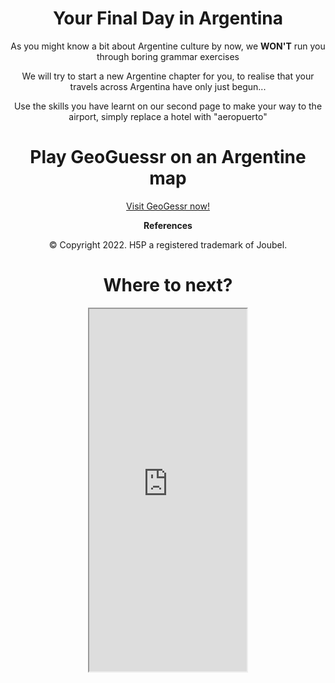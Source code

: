 <style>
h1 {text-align: center;}
div {text-align: center;}
p {text-align: center;}
</style>

<h1>Your Final Day in Argentina</h1>
  <p>As you might know a bit about Argentine culture by now, we <strong>WON'T</strong> run you through boring grammar exercises</p>
  <p>We will try to start a new Argentine chapter for you, to realise that your travels across Argentina have only just begun...</p>
  
  <p>Use the skills you have learnt on our second page to make your way to the airport, simply replace a hotel with "aeropuerto"</p>
  
  <h1>Play GeoGuessr on an Argentine map</h1>

<p><a href="https://www.geoguessr.com/maps/argentina">Visit GeoGessr now!</a></p>

<p><strong>References</strong></p>
  <p> © Copyright 2022. H5P  a registered trademark of Joubel. </p>

<h1>Where to next?</h1>
  
  <style> iframe { display: block; margin-left: auto; margin-right: auto; width: 50%; } </style> <iframe src="https://www.google.com/maps/d/u/0/embed?mid=15qkLOk5wSpCVq713TvmI2Fln03gpT2Ma&ehbc=2E312F" width="700" height="580">
  
  



